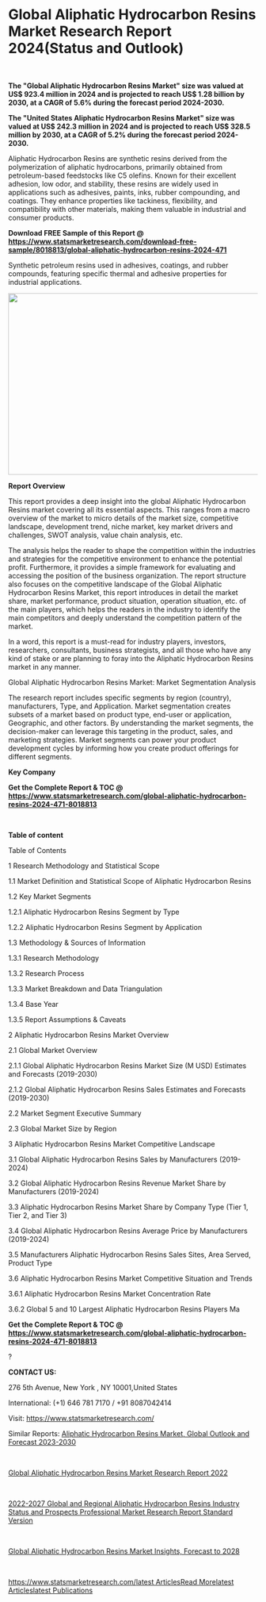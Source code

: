 <h1>Global Aliphatic Hydrocarbon Resins Market Research Report 2024(Status and Outlook)</h1><br/><p><strong>The "Global Aliphatic Hydrocarbon Resins Market" size was valued at US$ 923.4 million in 2024 and is projected to reach US$ 1.28 billion by 2030, at a <strong>CAGR</strong> of 5.6% during the forecast period 2024-2030.</strong></p>
 
 
 
 <p><strong>The "United States Aliphatic Hydrocarbon Resins Market" size was valued at US$ 242.3 million in 2024 and is projected to reach US$ 328.5 million by 2030, at a <strong>CAGR</strong> of 5.2% during the forecast period 2024-2030.</strong></p>
 
 
 
 <p>Aliphatic Hydrocarbon Resins are synthetic resins derived from the polymerization of aliphatic hydrocarbons, primarily obtained from petroleum-based feedstocks like C5 olefins. Known for their excellent adhesion, low odor, and stability, these resins are widely used in applications such as adhesives, paints, inks, rubber compounding, and coatings. They enhance properties like tackiness, flexibility, and compatibility with other materials, making them valuable in industrial and consumer products.</p>
 
 
 
 <p><strong>Download FREE Sample of this Report @ <a href="https://www.statsmarketresearch.com/download-free-sample/8018813/global-aliphatic-hydrocarbon-resins-2024-471">https://www.statsmarketresearch.com/download-free-sample/8018813/global-aliphatic-hydrocarbon-resins-2024-471</a></strong></p>
 
 
 
 <p>Synthetic petroleum resins used in adhesives, coatings, and rubber compounds, featuring specific thermal and adhesive properties for industrial applications.</p>
 
 
 
 <p><img alt="" src="https://www.24marketreports.com/assets/report-images/AliphaticHydrocarbonResinsMarket.png" style="height:366px; width:731px" /></p>
 
 
 
 <p><strong>Report Overview</strong></p>
 
 
 
 <p>This report provides a deep insight into the global Aliphatic Hydrocarbon Resins market covering all its essential aspects. This ranges from a macro overview of the market to micro details of the market size, competitive landscape, development trend, niche market, key market drivers and challenges, SWOT analysis, value chain analysis, etc.</p>
 
 
 
 <p>The analysis helps the reader to shape the competition within the industries and strategies for the competitive environment to enhance the potential profit. Furthermore, it provides a simple framework for evaluating and accessing the position of the business organization. The report structure also focuses on the competitive landscape of the Global Aliphatic Hydrocarbon Resins Market, this report introduces in detail the market share, market performance, product situation, operation situation, etc. of the main players, which helps the readers in the industry to identify the main competitors and deeply understand the competition pattern of the market.</p>
 
 
 
 <p>In a word, this report is a must-read for industry players, investors, researchers, consultants, business strategists, and all those who have any kind of stake or are planning to foray into the Aliphatic Hydrocarbon Resins market in any manner.</p>
 
 
 
 <p>Global Aliphatic Hydrocarbon Resins Market: Market Segmentation Analysis</p>
 
 
 
 <p>The research report includes specific segments by region (country), manufacturers, Type, and Application. Market segmentation creates subsets of a market based on product type, end-user or application, Geographic, and other factors. By understanding the market segments, the decision-maker can leverage this targeting in the product, sales, and marketing strategies. Market segments can power your product development cycles by informing how you create product offerings for different segments.</p>
 
 
 
 <p><strong>Key Company</strong></p>
 
 
 
 <div><b>Get the Complete Report & TOC @ <a href="https://www.statsmarketresearch.com/global-aliphatic-hydrocarbon-resins-2024-471-8018813">https://www.statsmarketresearch.com/global-aliphatic-hydrocarbon-resins-2024-471-8018813</a></b></div>
 
 
 
 <p><br />
 
 <b>Table of content</b></p>
 
 
 
 <p>Table of Contents<br />
 
 1 Research Methodology and Statistical Scope<br />
 
 1.1 Market Definition and Statistical Scope of Aliphatic Hydrocarbon Resins<br />
 
 1.2 Key Market Segments<br />
 
 1.2.1 Aliphatic Hydrocarbon Resins Segment by Type<br />
 
 1.2.2 Aliphatic Hydrocarbon Resins Segment by Application<br />
 
 1.3 Methodology & Sources of Information<br />
 
 1.3.1 Research Methodology<br />
 
 1.3.2 Research Process<br />
 
 1.3.3 Market Breakdown and Data Triangulation<br />
 
 1.3.4 Base Year<br />
 
 1.3.5 Report Assumptions & Caveats<br />
 
 2 Aliphatic Hydrocarbon Resins Market Overview<br />
 
 2.1 Global Market Overview<br />
 
 2.1.1 Global Aliphatic Hydrocarbon Resins Market Size (M USD) Estimates and Forecasts (2019-2030)<br />
 
 2.1.2 Global Aliphatic Hydrocarbon Resins Sales Estimates and Forecasts (2019-2030)<br />
 
 2.2 Market Segment Executive Summary<br />
 
 2.3 Global Market Size by Region<br />
 
 3 Aliphatic Hydrocarbon Resins Market Competitive Landscape<br />
 
 3.1 Global Aliphatic Hydrocarbon Resins Sales by Manufacturers (2019-2024)<br />
 
 3.2 Global Aliphatic Hydrocarbon Resins Revenue Market Share by Manufacturers (2019-2024)<br />
 
 3.3 Aliphatic Hydrocarbon Resins Market Share by Company Type (Tier 1, Tier 2, and Tier 3)<br />
 
 3.4 Global Aliphatic Hydrocarbon Resins Average Price by Manufacturers (2019-2024)<br />
 
 3.5 Manufacturers Aliphatic Hydrocarbon Resins Sales Sites, Area Served, Product Type<br />
 
 3.6 Aliphatic Hydrocarbon Resins Market Competitive Situation and Trends<br />
 
 3.6.1 Aliphatic Hydrocarbon Resins Market Concentration Rate<br />
 
 3.6.2 Global 5 and 10 Largest Aliphatic Hydrocarbon Resins Players Ma</p>
 
 
 
 <div><b>Get the Complete Report & TOC @ <a href="https://www.statsmarketresearch.com/global-aliphatic-hydrocarbon-resins-2024-471-8018813">https://www.statsmarketresearch.com/global-aliphatic-hydrocarbon-resins-2024-471-8018813</a></b></div>
 
 
 
 <p>? </p>
 
 
 
 <p><b>CONTACT US:</b><br />
 
 276 5th Avenue, New York , NY 10001,United States<br />
 
 International: (+1) 646 781 7170 / +91 8087042414<br />
 
 Visit: <a href="https://www.statsmarketresearch.com/">https://www.statsmarketresearch.com/</a><br />
 
 Similar Reports: <a href="https://www.statsmarketresearch.com/global-aliphatic-hydrocarbon-resins-2024-471-8018813">Aliphatic Hydrocarbon Resins Market, Global Outlook and Forecast 2023-2030</a><br />
 
 <br />
 
 <a href="https://www.statsmarketresearch.com/global-aliphatic-hydrocarbon-resins-2024-471-8018813">Global Aliphatic Hydrocarbon Resins Market Research Report 2022</a><br />
 
 <br />
 
 <a href="https://www.statsmarketresearch.com/global-aliphatic-hydrocarbon-resins-2024-471-8018813">2022-2027 Global and Regional Aliphatic Hydrocarbon Resins Industry Status and Prospects Professional Market Research Report Standard Version</a><br />
 
 <br />
 
 <a href="https://www.statsmarketresearch.com/global-aliphatic-hydrocarbon-resins-2024-471-8018813">Global Aliphatic Hydrocarbon Resins Market Insights, Forecast to 2028</a><br />
 
 <br />
 
 <a href="https://gyeongbokgung.com">https://www.statsmarketresearch.com/</a><a href="https://hallyeomaritime.com">latest Articles</a><a href="https://jingwansa.com">Read More</a><a href="https://nguoiviet.jp/">latest Articles</a><a href="https://www.intelmarketresearch.com/">latest Publications</a></p>